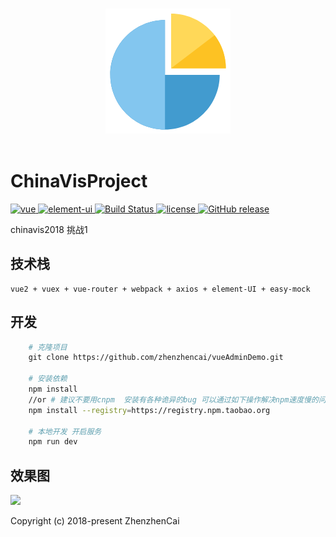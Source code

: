 <p align="center">
  <br>
  <img width="200" src="./logo.png" alt="logo">
  <br>
  <br>
</p>


# ChinaVisProject

<p align="left">
  <a href="https://github.com/vuejs/vue">
    <img src="https://img.shields.io/badge/vue-2.5.10-brightgreen.svg" alt="vue">
  </a>
  <a href="https://github.com/ElemeFE/element">
    <img src="https://img.shields.io/badge/element--ui-2.0.8-brightgreen.svg" alt="element-ui">
  </a>
  <a href="https://travis-ci.org/PanJiaChen/vue-element-admin" rel="nofollow">
    <img src="https://travis-ci.org/PanJiaChen/vue-element-admin.svg?branch=master" alt="Build Status">
  </a>
  <a href="https://github.com/PanJiaChen/vue-element-admin/blob/master/LICENSE">
    <img src="https://img.shields.io/github/license/mashape/apistatus.svg" alt="license">
  </a>
  <a href="https://github.com/PanJiaChen/vue-element-admin/releases">
    <img src="https://img.shields.io/github/release/PanJiaChen/vue-element-admin.svg" alt="GitHub release">
  </a>
</p>
 chinavis2018 挑战1
   
## 技术栈
    vue2 + vuex + vue-router + webpack + axios + element-UI + easy-mock


## 开发
```bash
    # 克隆项目
    git clone https://github.com/zhenzhencai/vueAdminDemo.git

    # 安装依赖
    npm install
    //or # 建议不要用cnpm  安装有各种诡异的bug 可以通过如下操作解决npm速度慢的问题
    npm install --registry=https://registry.npm.taobao.org

    # 本地开发 开启服务
    npm run dev
```


## 效果图
![](https://github.com/zhenzhencai/ChinaVisProject/blob/master/IMG/001.png)


Copyright (c) 2018-present ZhenzhenCai
